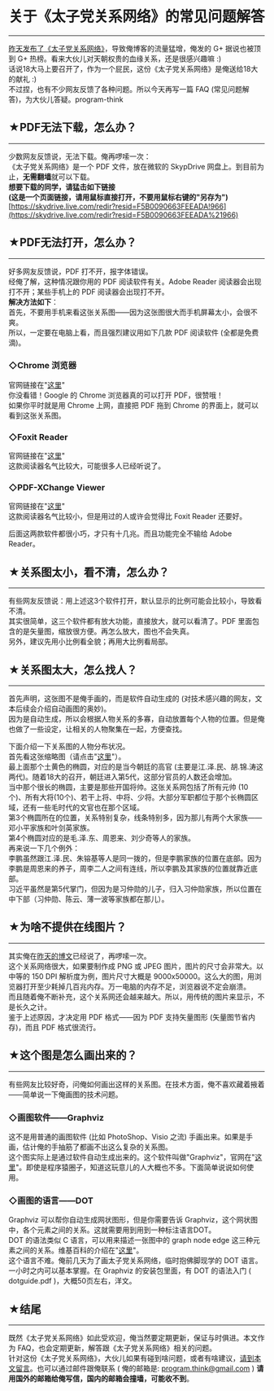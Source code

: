# 关于《太子党关系网络》的常见问题解答 

-----

 [昨天发布了《太子党关系网络》](http://program-think.blogspot.com/2012/11/princelings.html)，导致俺博客的流量猛增，俺发的 G+ 据说也被顶到 G+ 热榜。看来大伙儿对天朝权贵的血缘关系，还是很感兴趣嘛 :)  
 话说18大马上要召开了，作为一个屁民，这份《太子党关系网络》是俺送给18大的献礼 :)  
 不过捏，也有不少网友反馈了各种问题。所以今天再写一篇 FAQ (常见问题解答)，为大伙儿答疑。program-think  
   
 ## ★PDF无法下载，怎么办？
-------------

  
 少数网友反馈说，无法下载。俺再啰嗦一次：  
 《太子党关系网络》是一个 PDF 文件，放在微软的 SkypDrive 网盘上。到目前为止，**无需翻墙**就可以下载。  
 **想要下载的同学，请猛击如下链接   
 (这是一个页面链接，请用鼠标直接打开，不要用鼠标右键的"另存为")**  
 [https://skydrive.live.com/redir?resid=F5B0090663FEEADA!966](https://skydrive.live.com/redir?resid=F5B0090663FEEADA%21966)  
   
 ## ★PDF无法打开，怎么办？
-------------

  
 好多网友反馈说，PDF 打不开，报字体错误。  
 经俺了解，这种情况跟你用的 PDF 阅读软件有关。Adobe Reader 阅读器会出现打不开；某些手机上的 PDF 阅读器会出现打不开。  
 **解决方法如下**：  
 首先，不要用手机来看这张关系图——因为这张图很大而手机屏幕太小，会很不爽。  
 所以，一定要在电脑上看，而且强烈建议用如下几款 PDF 阅读软件 (全都是免费滴)。  
   
 ### ◇Chrome 浏览器

  
 官网链接在"[这里](https://www.google.com/chrome/)"  
 你没看错！Google 的 Chrome 浏览器真的可以打开 PDF，很赞哦！  
 如果你平时就是用 Chrome 上网，直接把 PDF 拖到 Chrome 的界面上，就可以看到这张关系图。  
   
 ### ◇Foxit Reader

  
 官网链接在"[这里](http://www.foxitsoftware.com/Secure_PDF_Reader/)"  
 这款阅读器名气比较大，可能很多人已经听说了。  
   
 ### ◇PDF-XChange Viewer

  
 官网链接在"[这里](http://www.tracker-software.com/product/pdf-xchange-viewer)"  
 这款阅读器名气比较小，但是用过的人或许会觉得比 Foxit Reader 还要好。  
   
 后面这两款软件都很小巧，才只有十几兆。而且功能完全不输给 Adobe Reader。  
   
 ## ★关系图太小，看不清，怎么办？
---------------

  
 有些网友反馈说：用上述这3个软件打开，默认显示的比例可能会比较小，导致看不清。  
 其实很简单，这三个软件都有放大功能，直接放大，就可以看清了。PDF 里面包含的是矢量图，缩放很方便。再怎么放大，图也不会失真。  
 另外，建议先用小比例看全貌；再用大比例看局部。  
   
 ## ★关系图太大，怎么找人？
------------

  
 首先声明，这张图不是俺手画的，而是软件自动生成的 (对技术感兴趣的网友，文本后续会介绍自动画图的奥妙)。  
 因为是自动生成，所以会根据人物关系的多寡，自动放置每个人物的位置。但是俺也做了一些设定，让相关的人物聚集在一起，方便查找。  
   
 下面介绍一下关系图的人物分布状况。  
 首先看这张缩略图（请点击"[这里](//lh4.googleusercontent.com/95tmcRSwOoQFEEu-s0dWxj8grQvR7crPSS8paJ4ZI_dxjlAd9X0xHLofq9rNczU__CoT0pZaQzOEpSddCpBQ6aUAVNHVCw5mLptCMFOz2i-4zBkdaTupnjeHkt0)"）。  
 最上面那个土黄色的椭圆，对应的是当今朝廷的高官 (主要是江.泽.民、胡.锦.涛这两代)。随着18大的召开，朝廷进入第5代，这部分官员的人数还会增加。  
 当中那个很长的椭圆，主要是那些开国将帅。这张关系网包括了所有元帅 (10个)、所有大将(10个)、若干上将、中将、少将。大部分军职都位于那个长椭圆区域，还有一些毛时代的文官也在那个区域。  
 第3个椭圆所在的位置，关系特别复杂，线条特别多，因为那儿有两个大家族——邓小平家族和叶剑英家族。  
 第4个椭圆对应的是毛.泽.东、周恩来、刘少奇等人的家族。  
 再来说一下几个例外：  
 李鹏虽然跟江.泽.民、朱镕基等人是同一拨的，但是李鹏家族的位置在底部。因为李鹏是周恩来的养子，周李二人之间有连线，所以李鹏及其家族的位置就靠近底部。  
 习近平虽然是第5代掌门，但因为是习仲勋的儿子，归入习仲勋家族，所以位置在中下部（习仲勋、陈云、薄一波等家族都在那儿）。  
   
 ## ★为啥不提供在线图片？
-----------

  
 其实俺在[昨天的博文](http://program-think.blogspot.com/2012/11/princelings.html)已经说了，再啰嗦一次。  
 这个关系网络很大，如果要制作成 PNG 或 JPEG 图片，图片的尺寸会非常大。以中等的 150 DPI 解析度为例，图片尺寸大概是 9000x50000。这么大的图，用浏览器打开至少耗掉几百兆内存。万一电脑的内存不足，浏览器说不定会崩溃。  
 而且随着俺不断补充，这个关系网还会越来越大。所以，用传统的图片来显示，不是长久之计。  
 鉴于上述原因，才决定用 PDF 格式——因为 PDF 支持矢量图形 (矢量图节省内存)，而且 PDF 格式很流行。  
   
 ## ★这个图是怎么画出来的？
------------

  
 有些网友比较好奇，问俺如何画出这样的关系图。在技术方面，俺不喜欢藏着掖着——简单说一下俺画图的技术问题。  
   
 ### ◇画图软件——Graphviz

  
 这不是用普通的画图软件 (比如 PhotoShop、Visio 之流) 手画出来。如果是手画，估计俺的手抽筋了都画不出这么复杂的关系图。  
 这个图实际上是通过软件自动生成出来的。这个软件叫做"Graphviz"，官网在"[这里](http://www.graphviz.org/)"。即使是程序猿圈子，知道这玩意儿的人大概也不多。下面简单说说如何使用。  
   
 ### ◇画图的语言——DOT

  
 Graphviz 可以帮你自动生成网状图形，但是你需要告诉 Graphviz，这个网状图中，各个元素之间的关系。这就需要用到用到一种标注语言DOT。  
 DOT 的语法类似 C 语言，可以用来描述一张图中的 graph node edge 这三种元素之间的关系。维基百科的介绍在"[这里](https://en.wikipedia.org/wiki/DOT_language)"。  
 这个语言不难。俺前几天为了画太子党关系网络，临时抱佛脚现学的 DOT 语言。一小时之内可以基本掌握。在 Graphviz 的安装包里面，有 DOT 的语法入门 ( dotguide.pdf )，大概50页左右，洋文。  
   
 ## ★结尾
---

  
 既然《太子党关系网络》如此受欢迎，俺当然要定期更新，保证与时俱进。本文作为 FAQ，也会定期更新，解答跟《太子党关系网络》相关的问题。  
 针对这份《太子党关系网络》，大伙儿如果有碰到啥问题，或者有啥建议，[请到本文留言](http://program-think.blogspot.com/2012/11/princelings-faq.html)。也可以通过邮件跟俺联系 ( 俺的邮箱是: [program.think@gmail.com](mailto:program.think@gmail.com) ) **请用国外的邮箱给俺写信，国内的邮箱会撞墙，可能收不到**。 